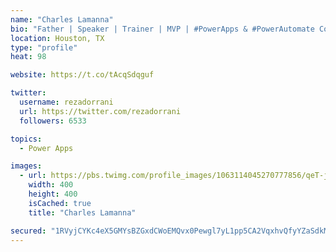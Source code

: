 ```yaml
---
name: "Charles Lamanna"
bio: "Father | Speaker | Trainer | MVP | #PowerApps & #PowerAutomate Community Super User | YouTuber Right-pointing triangle http://youtube.com/c/rezadorrani | Learn - Share - Clockwise rightwards and leftwards open circle arrows"
location: Houston, TX
type: "profile"
heat: 98

website: https://t.co/tAcqSdqguf

twitter:
  username: rezadorrani
  url: https://twitter.com/rezadorrani
  followers: 6533

topics:
  - Power Apps

images:
  - url: https://pbs.twimg.com/profile_images/1063114045270777856/qeT-jpWr_400x400.jpg
    width: 400
    height: 400
    isCached: true
    title: "Charles Lamanna"

secured: "1RVyjCYKc4eX5GMYsBZGxdCWoEMQvx0Pewgl7yL1pp5CA2VqxhvQfyYZaSdkMQg3NQ5RokxFs6KhdDpjTzgKy5CXRs8ZnirZlvKEqxw6GXYMpo3fKAnYTpC160Pkf83RXo8ylOdLx/cdltFKJ2S3qM8FPE9gu3kYfzogKzCiDfRR10xbrHeYFBoD7pJBfbGiQiEiBQcDgpBlb0mhSoN1WSfuRcguZTpm2A9lDE6SSnLEPSr0dPZbH2QB6kjVtb7ipC0aMfPRhrCro0sm/ZP9qNdA+W5CzOjHlu2eYQtI+yLFG1xk2iFAGZMyLufondxbuc/SpLE2MXX5qtdOAVJRxF2E1hSwoytRcCCZO708JYaVnkMQHfAekuGN1pYk0IxccyiBGELTD6/w69KymbbZp4kSQNqe0tMjmkfKRm2bB7M=;Jpq4K7vVpJ3HKkNeUb+6jQ=="
---
```


